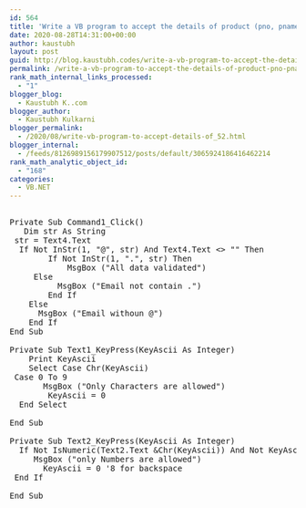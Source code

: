 ```yaml
---
id: 564
title: 'Write a VB program to accept the details of product (pno, pname, qty, price           totalprice) store it into the database and update the quantity of product having pno is 100.  (Don’t use Standard Data controls)'
date: 2020-08-28T14:31:00+00:00
author: kaustubh
layout: post
guid: http://blog.kaustubh.codes/write-a-vb-program-to-accept-the-details-of-product-pno-pname-qty-price-totalprice-store-it-into-the-database-and-update-the-quantity-of-product-having-pno-is-100-dont-use-s/
permalink: /write-a-vb-program-to-accept-the-details-of-product-pno-pname-qty-price-totalprice-store-it-into-the-database-and-update-the-quantity-of-product-having-pno-is-100-dont-use-s/
rank_math_internal_links_processed:
  - "1"
blogger_blog:
  - Kaustubh K..com
blogger_author:
  - Kaustubh Kulkarni
blogger_permalink:
  - /2020/08/write-vb-program-to-accept-details-of_52.html
blogger_internal:
  - /feeds/8126989156179907512/posts/default/3065924186416462214
rank_math_analytic_object_id:
  - "168"
categories:
  - VB.NET
---
```

<pre><br />Private Sub Command1_Click()<br />	Dim str As String<br />	str = Text4.Text<br />	If Not InStr(1, "@", str) And Text4.Text &lt;> "" Then<br />		If Not InStr(1, ".", str) Then<br />			MsgBox ("All data validated")<br />		Else<br />			MsgBox ("Email not contain .")<br />		End If<br />	Else<br />		MsgBox ("Email withoun @")<br />	End If<br />End Sub<br /><br />Private Sub Text1_KeyPress(KeyAscii As Integer)<br />	Print KeyAscii<br />	Select Case Chr(KeyAscii)<br />	Case 0 To 9<br />		MsgBox ("Only Characters are allowed")<br />		KeyAscii = 0<br />	End Select<br />	<br />End Sub<br /><br />Private Sub Text2_KeyPress(KeyAscii As Integer)<br />	If Not IsNumeric(Text2.Text &Chr(KeyAscii)) And Not KeyAscii = 8 Then<br />		MsgBox ("only Numbers are allowed")<br />		KeyAscii = 0 '8 for backspace<br />	End If<br />	<br />End Sub<br /><br /><br /><br /><br /><br /></pre>